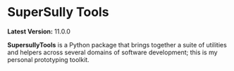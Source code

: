 SuperSully Tools
================

**Latest Version:** 11.0.0

**SupersullyTools** is a Python package that brings together a suite of utilities and helpers across several domains of
software development; this is my personal prototyping toolkit.
